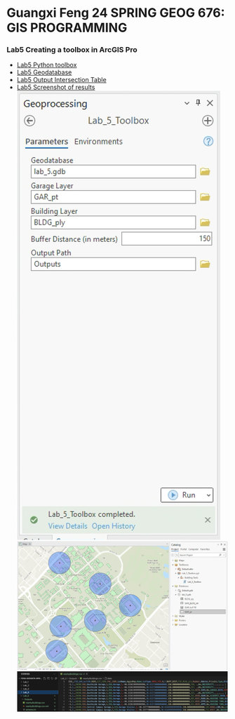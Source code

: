 # Guangxi Feng 24 SPRING GEOG 676: GIS PROGRAMMING
### Lab5  Creating a toolbox in ArcGIS Pro


- [Lab5 Python toolbox](Lab_5_Toolbox.pyt)
- [Lab5 Geodatabase](Workspace/lab_5.gdb/)
- [Lab5 Output Intersection Table](Outputs/nearbyBuildings.csv)
- [Lab5 Screenshot of results](Screenshot)  
![](Screenshot/Lab_5-1.png)
![](Screenshot/Lab_5-2.png)
![](Screenshot/Lab_5-3.png)